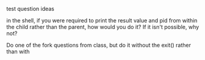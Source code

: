 test question ideas

in the shell, if you were required to print the result value and pid from within the child rather than the parent, how would you do it? If it isn't possible, why not?

Do one of the fork questions from class, but do it without the exit() rather than with